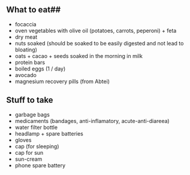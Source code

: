 ## What to eat## 
  - focaccia
  - oven vegetables with olive oil (potatoes, carrots, peperoni) + feta
  - dry meat
  - nuts soaked (should be soaked to be easily digested and not lead to bloating)
  - oats + cacao + seeds soaked in the morning in milk
  - protein bars
  - boiled eggs (1 / day)
  - avocado
  - magnesium recovery pills (from Abtei)

## Stuff to take ##
  - garbage bags
  - medicaments (bandages, anti-inflamatory, acute-anti-diareea)
  - water filter bottle
  - headlamp + spare batteries
  - gloves
  - cap (for sleeping)
  - cap for sun
  - sun-cream
  - phone spare battery
